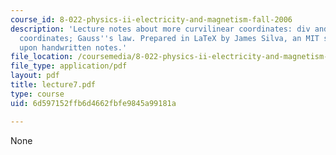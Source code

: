 ```yaml
---
course_id: 8-022-physics-ii-electricity-and-magnetism-fall-2006
description: 'Lecture notes about more curvilinear coordinates: div and grad in spherical
  coordinates; Gauss''s law. Prepared in LaTeX by James Silva, an MIT student, based
  upon handwritten notes.'
file_location: /coursemedia/8-022-physics-ii-electricity-and-magnetism-fall-2006/6d597152ffb6d4662fbfe9845a99181a_lecture7.pdf
file_type: application/pdf
layout: pdf
title: lecture7.pdf
type: course
uid: 6d597152ffb6d4662fbfe9845a99181a

---
```

None